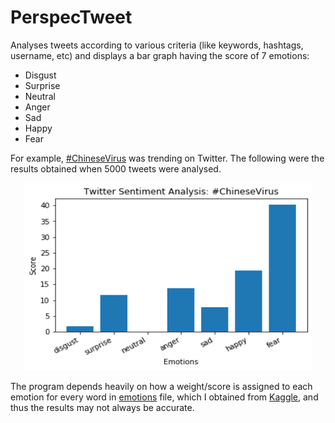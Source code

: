 # PerspecTweet  

Analyses tweets according to various criteria (like keywords, hashtags, username, etc) and displays a bar graph having the score of 7 emotions:

- Disgust
-  Surprise 
-  Neutral
-  Anger
- Sad
- Happy
- Fear  

For example, [#ChineseVirus](https://twitter.com/search?q=%23ChineseVirus&src=typeahead_click) was trending on Twitter. The following were the results obtained when 5000 tweets were analysed.

<p align="center">
  <img width="460" height="300" src="images/example1.png">
</p>

The program depends heavily on how a weight/score is assigned to each emotion for every word in [emotions](emotions.csv) file, which I obtained from [Kaggle](https://www.kaggle.com/iwilldoit/emotions-sensor-data-set), and thus the results may not always be accurate. 
